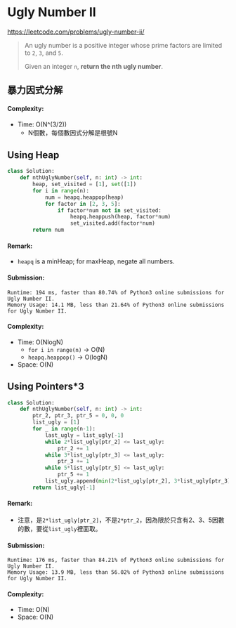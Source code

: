 # Ugly Number II
https://leetcode.com/problems/ugly-number-ii/
>An ugly number is a positive integer whose prime factors are limited to `2`, `3`, and `5`.
>
>Given an integer `n`, **return the nth ugly number**.

## 暴力因式分解
#### Complexity:
- Time: O(N^(3/2))
    - N個數，每個數因式分解是根號N

## Using Heap
```python
class Solution:
    def nthUglyNumber(self, n: int) -> int:
        heap, set_visited = [1], set([1])
        for i in range(n):
            num = heapq.heappop(heap)
            for factor in [2, 3, 5]:
                if factor*num not in set_visited:
                    heapq.heappush(heap, factor*num)
                    set_visited.add(factor*num)
        return num
```
#### Remark:
- `heapq` is a minHeap; for maxHeap, negate all numbers. 
#### Submission:
```
Runtime: 194 ms, faster than 80.74% of Python3 online submissions for Ugly Number II.
Memory Usage: 14.1 MB, less than 21.64% of Python3 online submissions for Ugly Number II.
```
#### Complexity:
- Time: O(NlogN)
  - `for i in range(n)` -> O(N)
  - `heapq.heappop()` -> O(logN) 
- Space: O(N)

## Using Pointers*3
```python
class Solution:
    def nthUglyNumber(self, n: int) -> int:
        ptr_2, ptr_3, ptr_5 = 0, 0, 0
        list_ugly = [1]
        for _ in range(n-1):
            last_ugly = list_ugly[-1]
            while 2*list_ugly[ptr_2] <= last_ugly:
                ptr_2 += 1
            while 3*list_ugly[ptr_3] <= last_ugly:
                ptr_3 += 1
            while 5*list_ugly[ptr_5] <= last_ugly:
                ptr_5 += 1
            list_ugly.append(min(2*list_ugly[ptr_2], 3*list_ugly[ptr_3], 5*list_ugly[ptr_5]))
        return list_ugly[-1]
```
#### Remark:
- 注意，是`2*list_ugly[ptr_2]`，不是`2*ptr_2`，因為限於只含有2、3、5因數的數，要從`list_ugly`裡面取。
#### Submission:
```
Runtime: 176 ms, faster than 84.21% of Python3 online submissions for Ugly Number II.
Memory Usage: 13.9 MB, less than 56.02% of Python3 online submissions for Ugly Number II.
```
#### Complexity:
- Time: O(N)
- Space: O(N)
